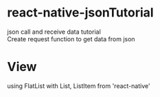 # react-native-jsonTutorial
json call and receive data tutorial <br>
Create request function to get data from json

# View
using FlatList with List, ListItem from 'react-native'

